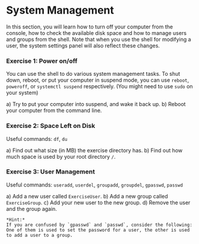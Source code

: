 # System Management

In this section, you will learn how to turn off your computer from the console, how to check the available disk space and how to manage users and groups from the shell. Note that when you use the shell for modifying a user, the system settings panel will also reflect these changes.

### Exercise 1: Power on/off

You can use the shell to do various system management tasks. To shut down, reboot, or put your computer in suspend mode, you can use `reboot`, `poweroff`, or `systemctl suspend` respectively. (You might need to use `sudo` on your system)

a) Try to put your computer into suspend, and wake it back up.
b) Reboot your computer from the command line.

### Exercise 2: Space Left on Disk

Useful commands: `df`, `du`

a) Find out what size (in MB) the exercise directory has.
b) Find out how much space is used by your root directory `/`.

### Exercise 3: User Management

Useful commands: `useradd`, `userdel`, `groupadd`, `groupdel`, `gpasswd`, `passwd`

a) Add a new user called `ExerciseUser`.
b) Add a new group called `ExerciseGroup`.
c) Add your new user to the new group.
d) Remove the user and the group again.

    *Hint:*
    If you are confused by `gpasswd` and `passwd`, consider the following:
    One of them is used to set the password for a user, the other is used to add a user to a group.


